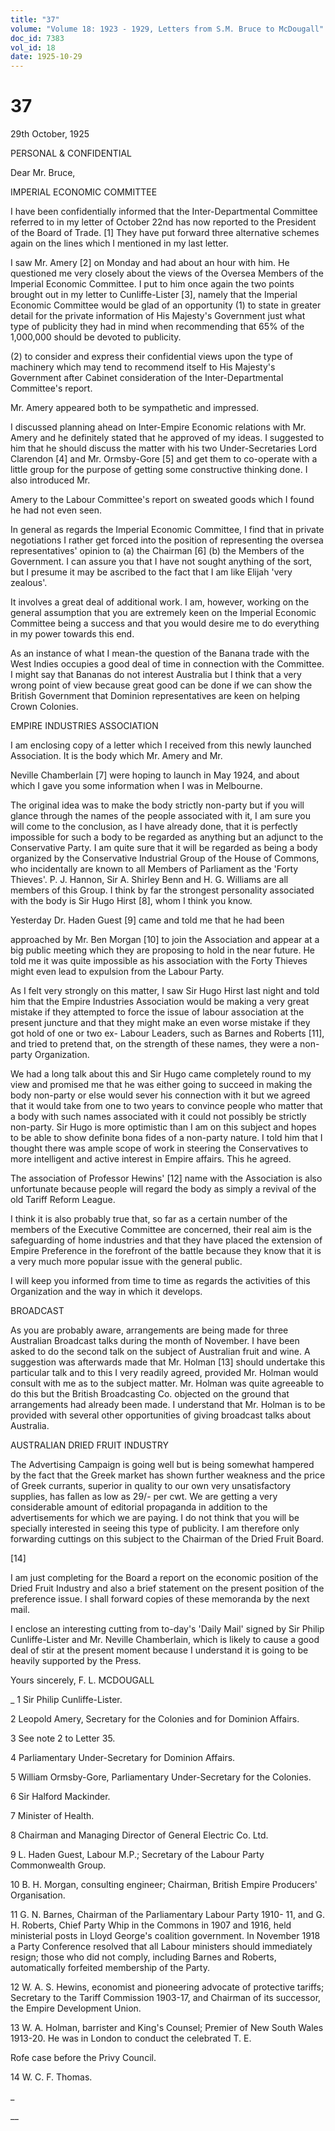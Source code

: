 ```yaml
---
title: "37"
volume: "Volume 18: 1923 - 1929, Letters from S.M. Bruce to McDougall"
doc_id: 7383
vol_id: 18
date: 1925-10-29
---
```


# 37

29th October, 1925

PERSONAL &amp; CONFIDENTIAL

Dear Mr. Bruce,

IMPERIAL ECONOMIC COMMITTEE

I have been confidentially informed that the Inter-Departmental Committee referred to in my letter of October 22nd has now reported to the President of the Board of Trade. [1] They have put forward three alternative schemes again on the lines which I mentioned in my last letter.

I saw Mr. Amery [2] on Monday and had about an hour with him. He questioned me very closely about the views of the Oversea Members of the Imperial Economic Committee. I put to him once again the two points brought out in my letter to Cunliffe-Lister [3], namely that the Imperial Economic Committee would be glad of an opportunity (1) to state in greater detail for the private information of His Majesty's Government just what type of publicity they had in mind when recommending that 65% of the 1,000,000 should be devoted to publicity.

(2) to consider and express their confidential views upon the type of machinery which may tend to recommend itself to His Majesty's Government after Cabinet consideration of the Inter-Departmental Committee's report.

Mr. Amery appeared both to be sympathetic and impressed.

I discussed planning ahead on Inter-Empire Economic relations with Mr. Amery and he definitely stated that he approved of my ideas. I suggested to him that he should discuss the matter with his two Under-Secretaries Lord Clarendon [4] and Mr. Ormsby-Gore [5] and get them to co-operate with a little group for the purpose of getting some constructive thinking done. I also introduced Mr.

Amery to the Labour Committee's report on sweated goods which I found he had not even seen.

In general as regards the Imperial Economic Committee, I find that in private negotiations I rather get forced into the position of representing the oversea representatives' opinion to (a) the Chairman [6] (b) the Members of the Government. I can assure you that I have not sought anything of the sort, but I presume it may be ascribed to the fact that I am like Elijah 'very zealous'.

It involves a great deal of additional work. I am, however, working on the general assumption that you are extremely keen on the Imperial Economic Committee being a success and that you would desire me to do everything in my power towards this end.

As an instance of what I mean-the question of the Banana trade with the West Indies occupies a good deal of time in connection with the Committee. I might say that Bananas do not interest Australia but I think that a very wrong point of view because great good can be done if we can show the British Government that Dominion representatives are keen on helping Crown Colonies.

EMPIRE INDUSTRIES ASSOCIATION

I am enclosing copy of a letter which I received from this newly launched Association. It is the body which Mr. Amery and Mr.

Neville Chamberlain [7] were hoping to launch in May 1924, and about which I gave you some information when I was in Melbourne.

The original idea was to make the body strictly non-party but if you will glance through the names of the people associated with it, I am sure you will come to the conclusion, as I have already done, that it is perfectly impossible for such a body to be regarded as anything but an adjunct to the Conservative Party. I am quite sure that it will be regarded as being a body organized by the Conservative Industrial Group of the House of Commons, who incidentally are known to all Members of Parliament as the 'Forty Thieves'. P. J. Hannon, Sir A. Shirley Benn and H. G. Williams are all members of this Group. I think by far the strongest personality associated with the body is Sir Hugo Hirst [8], whom I think you know.

Yesterday Dr. Haden Guest [9] came and told me that he had been 

approached by Mr. Ben Morgan [10] to join the Association and appear at a big public meeting which they are proposing to hold in the near future. He told me it was quite impossible as his association with the Forty Thieves might even lead to expulsion from the Labour Party.

As I felt very strongly on this matter, I saw Sir Hugo Hirst last night and told him that the Empire Industries Association would be making a very great mistake if they attempted to force the issue of labour association at the present juncture and that they might make an even worse mistake if they got hold of one or two ex- Labour Leaders, such as Barnes and Roberts [11], and tried to pretend that, on the strength of these names, they were a non- party Organization.

We had a long talk about this and Sir Hugo came completely round to my view and promised me that he was either going to succeed in making the body non-party or else would sever his connection with it but we agreed that it would take from one to two years to convince people who matter that a body with such names associated with it could not possibly be strictly non-party. Sir Hugo is more optimistic than I am on this subject and hopes to be able to show definite bona fides of a non-party nature. I told him that I thought there was ample scope of work in steering the Conservatives to more intelligent and active interest in Empire affairs. This he agreed.

The association of Professor Hewins' [12] name with the Association is also unfortunate because people will regard the body as simply a revival of the old Tariff Reform League.

I think it is also probably true that, so far as a certain number of the members of the Executive Committee are concerned, their real aim is the safeguarding of home industries and that they have placed the extension of Empire Preference in the forefront of the battle because they know that it is a very much more popular issue with the general public.

I will keep you informed from time to time as regards the activities of this Organization and the way in which it develops.

BROADCAST

As you are probably aware, arrangements are being made for three Australian Broadcast talks during the month of November. I have been asked to do the second talk on the subject of Australian fruit and wine. A suggestion was afterwards made that Mr. Holman [13] should undertake this particular talk and to this I very readily agreed, provided Mr. Holman would consult with me as to the subject matter. Mr. Holman was quite agreeable to do this but the British Broadcasting Co. objected on the ground that arrangements had already been made. I understand that Mr. Holman is to be provided with several other opportunities of giving broadcast talks about Australia.

AUSTRALIAN DRIED FRUIT INDUSTRY

The Advertising Campaign is going well but is being somewhat hampered by the fact that the Greek market has shown further weakness and the price of Greek currants, superior in quality to our own very unsatisfactory supplies, has fallen as low as 29/- per cwt. We are getting a very considerable amount of editorial propaganda in addition to the advertisements for which we are paying. I do not think that you will be specially interested in seeing this type of publicity. I am therefore only forwarding cuttings on this subject to the Chairman of the Dried Fruit Board.

[14]

I am just completing for the Board a report on the economic position of the Dried Fruit Industry and also a brief statement on the present position of the preference issue. I shall forward copies of these memoranda by the next mail.

I enclose an interesting cutting from to-day's 'Daily Mail' signed by Sir Philip Cunliffe-Lister and Mr. Neville Chamberlain, which is likely to cause a good deal of stir at the present moment because I understand it is going to be heavily supported by the Press.

Yours sincerely, F. L. MCDOUGALL 

_ 1 Sir Philip Cunliffe-Lister.

2 Leopold Amery, Secretary for the Colonies and for Dominion Affairs.

3 See note 2 to Letter 35.

4 Parliamentary Under-Secretary for Dominion Affairs.

5 William Ormsby-Gore, Parliamentary Under-Secretary for the Colonies.

6 Sir Halford Mackinder.

7 Minister of Health.

8 Chairman and Managing Director of General Electric Co. Ltd.

9 L. Haden Guest, Labour M.P.; Secretary of the Labour Party Commonwealth Group.

10 B. H. Morgan, consulting engineer; Chairman, British Empire Producers' Organisation.

11 G. N. Barnes, Chairman of the Parliamentary Labour Party 1910- 11, and G. H. Roberts, Chief Party Whip in the Commons in 1907 and 1916, held ministerial posts in Lloyd George's coalition government. In November 1918 a Party Conference resolved that all Labour ministers should immediately resign; those who did not comply, including Barnes and Roberts, automatically forfeited membership of the Party.

12 W. A. S. Hewins, economist and pioneering advocate of protective tariffs; Secretary to the Tariff Commission 1903-17, and Chairman of its successor, the Empire Development Union.

13 W. A. Holman, barrister and King's Counsel; Premier of New South Wales 1913-20. He was in London to conduct the celebrated T. E.

Rofe case before the Privy Council.

14 W. C. F. Thomas.

_

__
